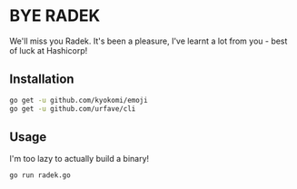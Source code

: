 # BYE RADEK
We'll miss you Radek. It's been a pleasure, I've learnt a lot from you - best of luck at Hashicorp!

## Installation
```bash
go get -u github.com/kyokomi/emoji
go get -u github.com/urfave/cli
```

## Usage
I'm too lazy to actually build a binary!
```bash
go run radek.go
```
